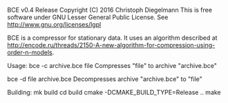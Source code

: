 BCE v0.4 Release
Copyright (C) 2016  Christoph Diegelmann
This is free software under GNU Lesser General Public License. See <http://www.gnu.org/licenses/lgpl>

BCE is a compressor for stationary data. It uses an algorithm described at http://encode.ru/threads/2150-A-new-algorithm-for-compression-using-order-n-models.

Usage:
  bce -c archive.bce file
   Compresses "file" to archive "archive.bce"

  bce -d file archive.bce
   Decompresses archive "archive.bce" to "file"

Building:
  mk build
  cd build
  cmake -DCMAKE_BUILD_TYPE=Release ..
  make
